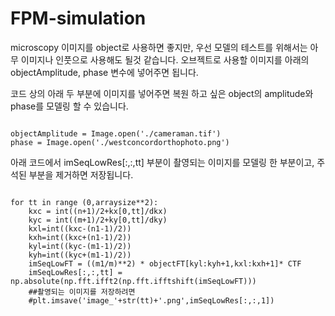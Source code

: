 # FPM-simulation

microscopy 이미지를 object로 사용하면 좋지만, 우선 모델의 테스트를 위해서는 아무 이미지나 인풋으로 사용해도 될것 같습니다.
오브젝트로 사용할 이미지를 아래의 objectAmplitude, phase 변수에 넣어주면 됩니다. 

코드 상의 아래 두 부분에 이미지를 넣어주면 복원 하고 싶은 object의 amplitude와 phase를 모델링 할 수 있습니다. 

<pre><code>
objectAmplitude = Image.open('./cameraman.tif')
phase = Image.open('./westconcordorthophoto.png')
</code></pre>

아래 코드에서 imSeqLowRes[:,:,tt] 부분이 촬영되는 이미지를 모델링 한 부분이고, 주석된 부분을 제거하면 저장됩니다.


<pre><code>
for tt in range (0,arraysize**2):
    kxc = int((n+1)/2+kx[0,tt]/dkx)
    kyc = int((m+1)/2+ky[0,tt]/dky)
    kxl=int((kxc-(n1-1)/2))
    kxh=int((kxc+(n1-1)/2))
    kyl=int((kyc-(m1-1)/2))
    kyh=int((kyc+(m1-1)/2))
    imSeqLowFT = ((m1/m)**2) * objectFT[kyl:kyh+1,kxl:kxh+1]* CTF
    imSeqLowRes[:,:,tt] = np.absolute(np.fft.ifft2(np.fft.ifftshift(imSeqLowFT)))
    ##촬영되는 이미지를 저장하려면
    #plt.imsave('image_'+str(tt)+'.png',imSeqLowRes[:,:,1])
</code></pre>

